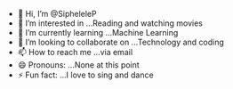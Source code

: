 - 👋 Hi, I’m @SipheleleP
- 👀 I’m interested in ...Reading and watching movies
- 🌱 I’m currently learning ...Machine Learning
- 💞️ I’m looking to collaborate on ...Technology and coding
- 📫 How to reach me ...via email
- 😄 Pronouns: ...None at this point
- ⚡ Fun fact: ...I love to sing and dance

<!---
SipheleleP/SipheleleP is a ✨ special ✨ repository because its `README.md` (this file) appears on your GitHub profile.
You can click the Preview link to take a look at your changes.
--->
